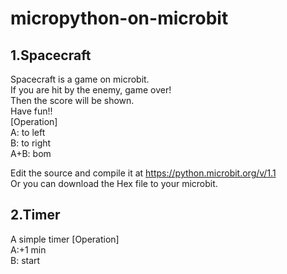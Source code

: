 # micropython-on-microbit
## 1.Spacecraft
 Spacecraft is a game on microbit. <br>
 If you are hit by the enemy, game over!<br> 
 Then the score will be shown.<br>
 Have fun!!<br>
[Operation]<br>
 A: to left<br>
 B: to right<br>
 A+B: bom<br>

 Edit the source and compile it at https://python.microbit.org/v/1.1<br>
 Or you can download the Hex file to your microbit.<br>
 
 ## 2.Timer
 A simple timer
 [Operation]<br>
 A:+1 min<br>
 B: start<br>
 
